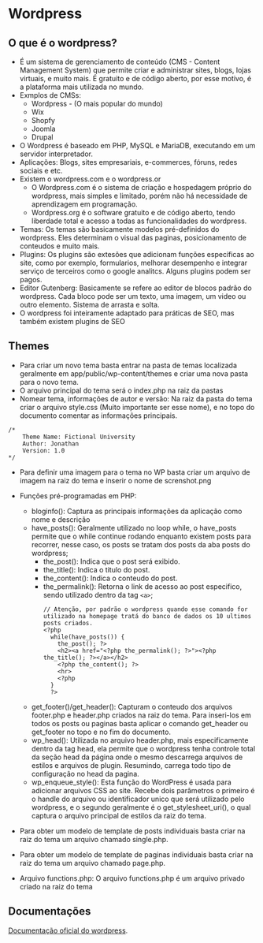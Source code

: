 # Wordpress

## O que é o wordpress?
- É um sistema de gerenciamento de conteúdo (CMS - Content Management System) que permite criar e administrar sites, blogs, lojas virtuais, e muito mais. É gratuito e de código aberto, por esse motivo, é a plataforma mais utilizada no mundo.
- Exmplos de CMSs:
  - Wordpress - (O mais popular do mundo)
  - Wix
  - Shopfy
  - Joomla
  - Drupal
- O Wordpress é baseado em PHP, MySQL e MariaDB, executando em um servidor interpretador.
- Aplicações: Blogs, sites empresariais, e-commerces, fóruns, redes sociais e etc.
- Existem o wordpress.com e o wordpress.or
  - O Wordpress.com é o sistema de criação e hospedagem próprio do wordpress, mais simples e limitado, porém não há necessidade de aprendizagem em programação.
  - Wordpress.org é o software gratuito e de código aberto, tendo liberdade total e acesso a todas as funcionalidades do wordpress.
- Temas: Os temas são basicamente modelos pré-definidos do wordpress. Eles determinam o visual das paginas, posicionamento de conteudos e muito mais.
- Plugins: Os plugins são extesões que adicionam funções especificas ao site, como por exemplo, formularios, melhorar desempenho e integrar serviço de terceiros como o google analitcs. Alguns plugins podem ser pagos.
- Editor Gutenberg: Basicamente se refere ao editor de blocos padrão do wordpress. Cada bloco pode ser um texto, uma imagem, um video ou outro elemento. Sistema de arrasta e solta.
- O wordpress foi inteiramente adaptado para práticas de SEO, mas também existem plugins de SEO



## Themes
- Para criar um novo tema basta entrar na pasta de temas localizada geralmente em app/public/wp-content/themes e criar uma nova pasta para o novo tema.
- O arquivo principal do tema será o index.php na raiz da pastas
- Nomear tema, informações de autor e versão: Na raiz da pasta do tema criar o arquivo style.css (Muito importante ser esse nome), e no topo do documento comentar as informações principais.
```
/*
    Theme Name: Fictional University 
    Author: Jonathan
    Version: 1.0
*/
```
- Para definir uma imagem para o tema no WP basta criar um arquivo de imagem na raiz do tema e inserir o nome de screnshot.png

- Funções pré-programadas em PHP:
  - bloginfo(): Captura as principais informações da aplicação como nome e descrição
  - have_posts(): Geralmente utilizado no loop while, o have_posts permite que o while continue rodando enquanto existem posts para recorrer, nesse caso, os posts se tratam dos posts da aba posts do wordpress;
    - the_post(): Indica que o post será exibido.
    - the_title(): Indica o titulo do post.
    - the_content(): Indica o conteudo do post.
    - the_permalink(): Retorna o link de acesso ao post especifico, sendo utilizado dentro da tag `<a>`;
      ```
      // Atenção, por padrão o wordpress quando esse comando for utilizado na homepage tratá do banco de dados os 10 ultimos posts criados.
      <?php
        while(have_posts()) {
          the_post(); ?>
          <h2><a href="<?php the_permalink(); ?>"><?php the_title(); ?></a></h2>
          <?php the_content(); ?>
          <hr>
          <?php 
        }
        ?>
      ``` 
  - get_footer()/get_header(): Capturam o conteudo dos arquivos footer.php e header.php criados na raiz do tema. Para inseri-los em todos os posts ou paginas basta aplicar o comando get_header ou get_footer no topo e no fim do documento.
  - wp_head(): Utilizada no arquivo header.php, mais especificamente dentro da tag head, ela permite que o wordpress tenha controle total da seção head da página onde o mesmo descarrega arquivos de estilos e arquivos de plugin. Resumindo, carrega todo tipo de configuração no head da pagina.
  - wp_enqueue_style(): Esta função do WordPress é usada para adicionar arquivos CSS ao site. Recebe dois parâmetros o primeiro é o handle do arquivo ou identificador unico que será utilizado pelo wordpress, e o segundo geralmente é o get_stylesheet_uri(), o qual captura o arquivo principal de estilos da raiz do tema.
- Para obter um modelo de template de posts individuais basta criar na raiz do tema um arquivo chamado single.php.
- Para obter um modelo de template de paginas individuais basta criar na raiz do tema um arquivo chamado page.php.

- Arquivo functions.php: O arquivo functions.php é um arquivo privado criado na raiz do tema


## Documentações
[Documentação oficial do wordpress](https://developer.wordpress.org/).